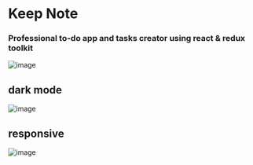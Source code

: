 # Keep Note


### Professional to-do app and tasks creator using react &amp; redux toolkit  
![image](https://github.com/SamehHammad/Keep-note/assets/68395364/f414455b-7990-42e5-88bf-ea4e52904863)
## dark mode 
![image](https://github.com/SamehHammad/Keep-note/assets/68395364/9665e128-c3ee-459a-bb86-c9e2e3d362a2)
## responsive 
![image](https://github.com/SamehHammad/Keep-note/assets/68395364/d2fece04-906d-4e16-abac-fcd8daad998b)
